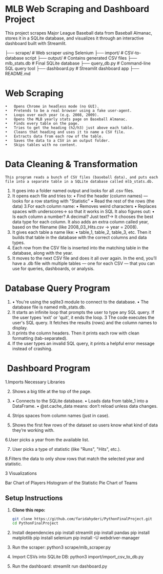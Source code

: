 # MLB Web Scraping and Dashboard Project

This project scrapes Major League Baseball data from Baseball Almanac, stores it in a SQLite database, and visualizes it through an interactive dashboard built with Streamlit.

├── scrape/ # Web scraper using Selenium
├── import/ # CSV-to-database script
├── output/ # Contains generated CSV files
├── mlb_stats.db # Final SQLite database
├── query_db.py # Command-line SQL query tool
├── dashboard.py # Streamlit dashboard app
├── README.md



# Web Scraping
    •	Opens Chrome in headless mode (no GUI).
	•	Pretends to be a real browser using a fake user-agent.
	•	Loops over each year (e.g. 2008, 2009).
	•	Opens the MLB yearly stats page on Baseball Almanac.
	•	Finds every table on the page.
	•	Tries to get the heading (h2/h3) just above each table.
	•	Cleans that heading and uses it to name a CSV file.
	•	Extracts data from each row of the table.
	•	Saves the data to a CSV in an output folder.
	•	Skips tables with no content.

# Data Cleaning & Transformation    

    This program reads a bunch of CSV files (baseball data), and puts each file into a separate table in a SQLite database called mlb_stats.db.

1. It goes into a folder named output and looks for all .csv files.
2. It opens each file and tries to:
	•	 Find the header (column names) — looks for a row starting with "Statistic"
	•	 Read the rest of the rows (the data)
3.For each column name:
	•	Removes weird characters
	•	Replaces spaces with underscores→ so that it works in SQL
It also figures out:
	•	Is each column a number? A decimal? Just text?→ It chooses the best data type for each column.
It also adds an extra column called year, based on the filename (like 2008_03_Hits.csv → year = 2008).
4. It gives each table a name like:
	•	table_1, table_2, table_3, etc.
Then it builds that table in the database with the correct columns and data types.
5. Each row from the CSV file is inserted into the matching table in the database, along with the year.
6. It moves to the next CSV file and does it all over again.
In the end, you’ll have a .db file with multiple tables — one for each CSV — that you can use for queries, dashboards, or analysis.

# Database Query Program

1. 	•	You're using the sqlite3 module to connect to the database.
	•	The database file is named mlb_stats.db.
2. It starts an infinite loop that prompts the user to type any SQL query.
   If the user types 'exit' or 'quit', it ends the loop.
3 The code executes the user's SQL query.
  It fetches the results (rows) and the column names to display.
4. it prints the column headers.
   Then it prints each row with clean formatting (tab-separated).
5. If the user types an invalid SQL query, it prints a helpful error message instead of crashing.

#  Dashboard Program

1.Imports Necessary Libraries

2. Shows a big title at the top of the page.

3.	•	Connects to the SQLite database.
	•	Loads data from table_1 into a DataFrame.
	•	@st.cache_data means: don’t reload unless data changes.
4. Strips spaces from column names (just in case).

5. Shows the first few rows of the dataset so users know what kind of data they’re working with.

6.User picks a year from the available list.

7. User picks a type of statistic (like "Runs", "Hits", etc.).

8.Filters the data to only show rows that match the selected year and statistic.

3 Visualizations

Bar Chart of Players
Histogram of the Statistic
Pie Chart of Teams

## Setup Instructions

1. **Clone this repo:**
   ```bash
   git clone https://github.com/faridahyderi/PythonFinalProject.git
   cd PythonFinalProject

2. Install dependencies
      pip install streamlit
      pip install pandas
      pip install matplotlib
      pip install selenium
      pip install -U webdriver-manager

3. Run the scraper:
    python3 scrape/mlb_scraper.py

4. Import CSVs into SQLite DB:
    python3 import/import_csv_to_db.py

5. Run the dashboard:
    streamlit run dashboard.py

